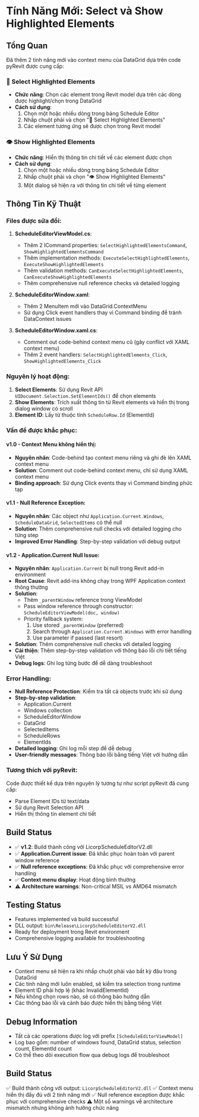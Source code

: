 # Tính Năng Mới: Select và Show Highlighted Elements

## Tổng Quan
Đã thêm 2 tính năng mới vào context menu của DataGrid dựa trên code pyRevit được cung cấp:

### 🎯 Select Highlighted Elements
- **Chức năng**: Chọn các element trong Revit model dựa trên các dòng được highlight/chọn trong DataGrid
- **Cách sử dụng**: 
  1. Chọn một hoặc nhiều dòng trong bảng Schedule Editor
  2. Nhấp chuột phải và chọn "🎯 Select Highlighted Elements"
  3. Các element tương ứng sẽ được chọn trong Revit model

### 👁️ Show Highlighted Elements  
- **Chức năng**: Hiển thị thông tin chi tiết về các element được chọn
- **Cách sử dụng**:
  1. Chọn một hoặc nhiều dòng trong bảng Schedule Editor
  2. Nhấp chuột phải và chọn "👁️ Show Highlighted Elements"
  3. Một dialog sẽ hiện ra với thông tin chi tiết về từng element

## Thông Tin Kỹ Thuật

### Files được sửa đổi:
1. **ScheduleEditorViewModel.cs**:
   - Thêm 2 ICommand properties: `SelectHighlightedElementsCommand`, `ShowHighlightedElementsCommand`
   - Thêm implementation methods: `ExecuteSelectHighlightedElements`, `ExecuteShowHighlightedElements`
   - Thêm validation methods: `CanExecuteSelectHighlightedElements`, `CanExecuteShowHighlightedElements`
   - Thêm comprehensive null reference checks và detailed logging

2. **ScheduleEditorWindow.xaml**:
   - Thêm 2 MenuItem mới vào DataGrid.ContextMenu
   - Sử dụng Click event handlers thay vì Command binding để tránh DataContext issues

3. **ScheduleEditorWindow.xaml.cs**:
   - Comment out code-behind context menu cũ (gây conflict với XAML context menu)
   - Thêm 2 event handlers: `SelectHighlightedElements_Click`, `ShowHighlightedElements_Click`

### Nguyên lý hoạt động:
1. **Select Elements**: Sử dụng Revit API `UIDocument.Selection.SetElementIds()` để chọn elements
2. **Show Elements**: Trích xuất thông tin từ Revit elements và hiển thị trong dialog window có scroll
3. **Element ID**: Lấy từ thuộc tính `ScheduleRow.Id` (ElementId)

### Vấn đề được khắc phục:

#### v1.0 - Context Menu không hiển thị:
- **Nguyên nhân**: Code-behind tạo context menu riêng và ghi đè lên XAML context menu
- **Solution**: Comment out code-behind context menu, chỉ sử dụng XAML context menu
- **Binding approach**: Sử dụng Click events thay vì Command binding phức tạp

#### v1.1 - Null Reference Exception:
- **Nguyên nhân**: Các object như `Application.Current.Windows`, `ScheduleDataGrid`, `SelectedItems` có thể null
- **Solution**: Thêm comprehensive null checks với detailed logging cho từng step
- **Improved Error Handling**: Step-by-step validation với debug output

#### v1.2 - Application.Current Null Issue:
- **Nguyên nhân**: `Application.Current` bị null trong Revit add-in environment
- **Root Cause**: Revit add-ins không chạy trong WPF Application context thông thường
- **Solution**: 
  - Thêm `_parentWindow` reference trong ViewModel
  - Pass window reference through constructor: `ScheduleEditorViewModel(doc, window)`
  - Priority fallback system:
    1. Use stored `_parentWindow` (preferred)
    2. Search through `Application.Current.Windows` with error handling
    3. Use parameter if passed (last resort)
- **Solution**: Thêm comprehensive null checks với detailed logging
- **Cải thiện**: Thêm step-by-step validation với thông báo lỗi chi tiết tiếng Việt
- **Debug logs**: Ghi log từng bước để dễ dàng troubleshoot

### Error Handling:
- **Null Reference Protection**: Kiểm tra tất cả objects trước khi sử dụng
- **Step-by-step validation**: 
  - Application.Current
  - Windows collection
  - ScheduleEditorWindow
  - DataGrid
  - SelectedItems
  - ScheduleRows
  - ElementIds
- **Detailed logging**: Ghi log mỗi step để dễ debug
- **User-friendly messages**: Thông báo lỗi bằng tiếng Việt với hướng dẫn

### Tương thích với pyRevit:
Code được thiết kế dựa trên nguyên lý tương tự như script pyRevit đã cung cấp:
- Parse Element IDs từ text/data
- Sử dụng Revit Selection API
- Hiển thị thông tin element chi tiết

## Build Status
- ✅ **v1.2**: Build thành công với LicorpScheduleEditorV2.dll
- ✅ **Application.Current issue**: Đã khắc phục hoàn toàn với parent window reference
- ✅ **Null reference exceptions**: Đã khắc phục với comprehensive error handling  
- ✅ **Context menu display**: Hoạt động bình thường
- ⚠️ **Architecture warnings**: Non-critical MSIL vs AMD64 mismatch

## Testing Status
- Features implemented và build successful
- DLL output: `bin\Release\LicorpScheduleEditorV2.dll`
- Ready for deployment trong Revit environment
- Comprehensive logging available for troubleshooting

## Lưu Ý Sử Dụng
- Context menu sẽ hiện ra khi nhấp chuột phải vào bất kỳ đâu trong DataGrid
- Các tính năng mới luôn enabled, sẽ kiểm tra selection trong runtime
- Element ID phải hợp lệ (khác InvalidElementId)
- Nếu không chọn rows nào, sẽ có thông báo hướng dẫn
- Các thông báo lỗi và cảnh báo được hiển thị bằng tiếng Việt

## Debug Information
- Tất cả các operations được log với prefix `[ScheduleEditorViewModel]`
- Log bao gồm: number of windows found, DataGrid status, selection count, ElementId count
- Có thể theo dõi execution flow qua debug logs để troubleshoot

## Build Status
✅ Build thành công với output: `LicorpScheduleEditorV2.dll`
✅ Context menu hiển thị đầy đủ với 2 tính năng mới
✅ Null reference exception được khắc phục với comprehensive checks
⚠️ Một số warnings về architecture mismatch nhưng không ảnh hưởng chức năng